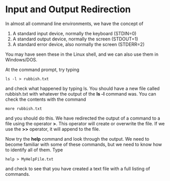 # Input and Output Redirection

In almost all command line environments, we have the concept of

1. A standard input device, normally the keyboard (STDIN=0)
2. A standard output device, normally the screen (STDOUT=1)
3. A standard error device, also normally the screen (STDERR=2)&#x20;

You may have seen these in the Linux shell, and we can also use them in Windows/DOS.&#x20;

At the command prompt, try typing &#x20;

```
ls -l > rubbish.txt
```

and check what happened by typing ls. You should have a new file called rubbish.txt with whatever the output of the **ls -l** command was. You can check the contents with the command&#x20;

```
more rubbish.txt
```

and you should do this. We have redirected the output of a command to a file using the operator **>**. This operator will create or overwrite the file. If we use the **>>** operator, it will append to the file.&#x20;

Now try the **help** command and look through the output. We need to become familiar with some of these commands, but we need to know how to identify all of them. Type&#x20;

```
help > MyHelpFile.txt 
```

and check to see that you have created a text file with a full listing of commands.
